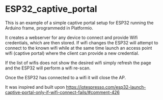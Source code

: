 # ESP32_captive_portal

This is an example of a simple captive portal setup for ESP32 running the Arduino frame, programmedd in Platformio.

It creates a webserver for any device to connect and provide Wifi credentials, which are then stored.
If wifi changes the ESP32 will attempt to connect to the known wifi while at the same time launch an access point wifi (captive portal) where the client can provide a new credential.

If the list of wifis does not show the desired wifi simply refresh the page and the ESP32 will perform a wifi re-scan.

Once the ESP32 has connected to a wifi it will close the AP.

It was inspired and built upon https://iotespresso.com/esp32-launch-captive-portal-only-if-wifi-connect-fails/#comment-426
